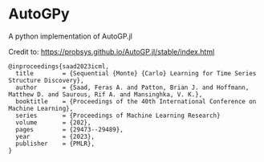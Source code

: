 # AutoGPy
A python implementation of AutoGP.jl

Credit to: https://probsys.github.io/AutoGP.jl/stable/index.html

```
@inproceedings{saad2023icml,
  title        = {Sequential {Monte} {Carlo} Learning for Time Series Structure Discovery},
  author       = {Saad, Feras A. and Patton, Brian J. and Hoffmann, Matthew D. and Saurous, Rif A. and Mansinghka, V. K.},
  booktitle    = {Proceedings of the 40th International Conference on Machine Learning},
  series       = {Proceedings of Machine Learning Research}
  volume       = {202},
  pages        = {29473--29489},
  year         = {2023},
  publisher    = {PMLR},
}
```